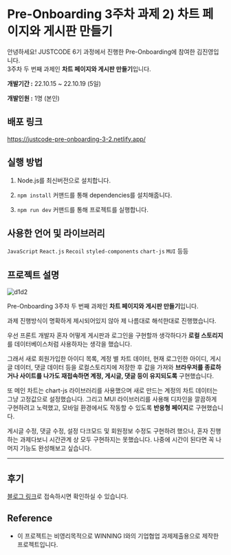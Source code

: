 # Pre-Onboarding 3주차 과제 2) 차트 페이지와 게시판 만들기

안녕하세요! JUSTCODE 6기 과정에서 진행한 Pre-Onboarding에 참여한 김진영입니다. <br/>
3주차 두 번째 과제인 **차트 페이지와 게시판 만들기**입니다.

**개발기간 :** 22.10.15 ~ 22.10.19 (5일)

**개발인원 :** 1명 (본인)

##  배포 링크

https://justcode-pre-onboarding-3-2.netlify.app/

## 실행 방법

1. Node.js를 최신버전으로 설치합니다.

2. `npm install` 커맨드를 통해 dependencies를 설치해줍니다.

3. `npm run dev` 커맨드를 통해 프로젝트를 실행합니다.

## 사용한 언어 및 라이브러리 
`JavaScript` `React.js` `Recoil` `styled-components` `chart-js` `MUI` 등등

## 프로젝트 설명

![d1d2](https://user-images.githubusercontent.com/100749629/196729537-a0461931-a014-4969-8aa7-543cdffa07e7.png)


Pre-Onboarding 3주차 두 번째 과제인 **차트 페이지와 게시판 만들기**입니다.

과제 진행방식이 명확하게 제시되어있지 않아 제 나름대로 해석한대로 진행했습니다.

우선 프론트 개발자 혼자 어떻게 게시판과 로그인을 구현할까 생각하다가 **로컬 스토리지**를 데이터베이스처럼 사용하자는 생각을 했습니다.

그래서 새로 회원가입한 아이디 목록, 계정 별 차트 데이터, 현재 로그인한 아이디, 게시글 데이터, 댓글 데이터 등을 로컬스토리지에 저장한 후 값을 가져와 **브라우저를 종료하거나 사이트를 나가도 재접속하면 계정, 게시글, 댓글 등이 유지되도록** 구현했습니다.

또 메인 차트는 chart-js 라이브러리를 사용했으며 새로 만드는 계정의 차트 데이터는 그냥 고정값으로 설정했습니다.
그리고 MUI 라이브러리를 사용해 디자인을 깔끔하게 구현하려고 노력했고, 모바일 환경에서도 작동할 수 있도록 **반응형 페이지**로 구현했습니다.

게시글 수정, 댓글 수정, 설정 다크모드 및 회원정보 수정도 구현하려 했으나, 혼자 진행하는 과제다보니 시간관계 상 모두 구현하지는 못했습니다.
나중에 시간이 된다면 꼭 나머지 기능도 완성해보고 싶습니다.

---

## 후기

[블로그 링크](https://velog.io/@jinyoung985/Pre-Onboarding-%EC%B0%A8%ED%8A%B8-%ED%8E%98%EC%9D%B4%EC%A7%80%EC%99%80-%EA%B2%8C%EC%8B%9C%ED%8C%90-%EB%A7%8C%EB%93%A4%EA%B8%B0)로 접속하시면 확인하실 수 있습니다.

## Reference

- 이 프로젝트는 비영리목적으로 WINNING I와의 기업협업 과제제출용으로 제작한 프로젝트입니다.
